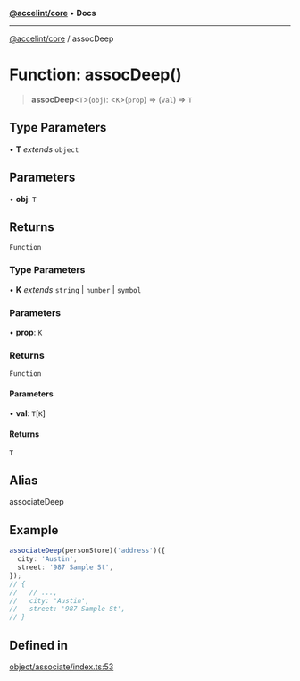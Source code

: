[**@accelint/core**](../README.md) • **Docs**

***

[@accelint/core](../README.md) / assocDeep

# Function: assocDeep()

> **assocDeep**\<`T`\>(`obj`): \<`K`\>(`prop`) => (`val`) => `T`

## Type Parameters

• **T** *extends* `object`

## Parameters

• **obj**: `T`

## Returns

`Function`

### Type Parameters

• **K** *extends* `string` \| `number` \| `symbol`

### Parameters

• **prop**: `K`

### Returns

`Function`

#### Parameters

• **val**: `T`\[`K`\]

#### Returns

`T`

## Alias

associateDeep

## Example

```ts
associateDeep(personStore)('address')({
  city: 'Austin',
  street: '987 Sample St',
});
// {
//   // ...,
//   city: 'Austin',
//   street: '987 Sample St',
// }
```

## Defined in

[object/associate/index.ts:53](https://github.com/gohypergiant/standard-toolkit/blob/424b88fd48a5bcc02ed99ee27fd64cd73349aa30/packages/core/src/object/associate/index.ts#L53)
